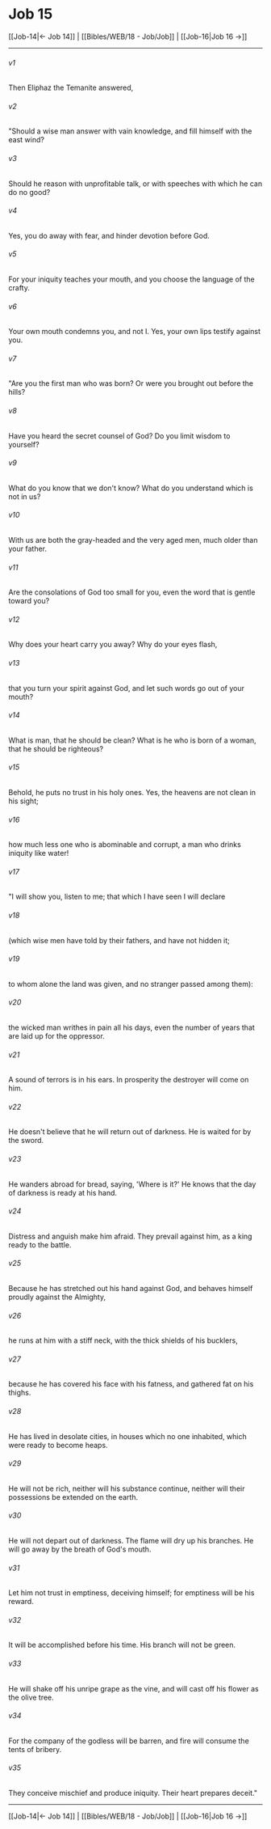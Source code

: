 # Job 15

[[Job-14|← Job 14]] | [[Bibles/WEB/18 - Job/Job]] | [[Job-16|Job 16 →]]
***



###### v1 
Then Eliphaz the Temanite answered, 

###### v2 
"Should a wise man answer with vain knowledge, and fill himself with the east wind? 

###### v3 
Should he reason with unprofitable talk, or with speeches with which he can do no good? 

###### v4 
Yes, you do away with fear, and hinder devotion before God. 

###### v5 
For your iniquity teaches your mouth, and you choose the language of the crafty. 

###### v6 
Your own mouth condemns you, and not I. Yes, your own lips testify against you. 

###### v7 
"Are you the first man who was born? Or were you brought out before the hills? 

###### v8 
Have you heard the secret counsel of God? Do you limit wisdom to yourself? 

###### v9 
What do you know that we don't know? What do you understand which is not in us? 

###### v10 
With us are both the gray-headed and the very aged men, much older than your father. 

###### v11 
Are the consolations of God too small for you, even the word that is gentle toward you? 

###### v12 
Why does your heart carry you away? Why do your eyes flash, 

###### v13 
that you turn your spirit against God, and let such words go out of your mouth? 

###### v14 
What is man, that he should be clean? What is he who is born of a woman, that he should be righteous? 

###### v15 
Behold, he puts no trust in his holy ones. Yes, the heavens are not clean in his sight; 

###### v16 
how much less one who is abominable and corrupt, a man who drinks iniquity like water! 

###### v17 
"I will show you, listen to me; that which I have seen I will declare 

###### v18 
(which wise men have told by their fathers, and have not hidden it; 

###### v19 
to whom alone the land was given, and no stranger passed among them): 

###### v20 
the wicked man writhes in pain all his days, even the number of years that are laid up for the oppressor. 

###### v21 
A sound of terrors is in his ears. In prosperity the destroyer will come on him. 

###### v22 
He doesn't believe that he will return out of darkness. He is waited for by the sword. 

###### v23 
He wanders abroad for bread, saying, 'Where is it?' He knows that the day of darkness is ready at his hand. 

###### v24 
Distress and anguish make him afraid. They prevail against him, as a king ready to the battle. 

###### v25 
Because he has stretched out his hand against God, and behaves himself proudly against the Almighty, 

###### v26 
he runs at him with a stiff neck, with the thick shields of his bucklers, 

###### v27 
because he has covered his face with his fatness, and gathered fat on his thighs. 

###### v28 
He has lived in desolate cities, in houses which no one inhabited, which were ready to become heaps. 

###### v29 
He will not be rich, neither will his substance continue, neither will their possessions be extended on the earth. 

###### v30 
He will not depart out of darkness. The flame will dry up his branches. He will go away by the breath of God's mouth. 

###### v31 
Let him not trust in emptiness, deceiving himself; for emptiness will be his reward. 

###### v32 
It will be accomplished before his time. His branch will not be green. 

###### v33 
He will shake off his unripe grape as the vine, and will cast off his flower as the olive tree. 

###### v34 
For the company of the godless will be barren, and fire will consume the tents of bribery. 

###### v35 
They conceive mischief and produce iniquity. Their heart prepares deceit."

***
[[Job-14|← Job 14]] | [[Bibles/WEB/18 - Job/Job]] | [[Job-16|Job 16 →]]
